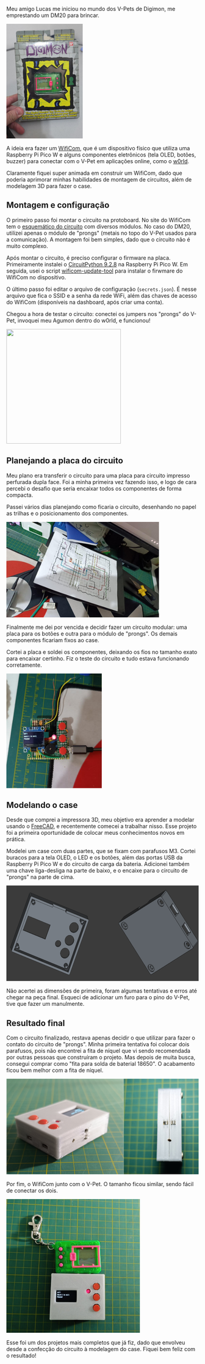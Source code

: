 <!--
.. title: WifiCom
.. slug: wificom
.. date: 2025-09-07 18:34:06 UTC-03:00
.. tags: 
.. category: 
.. link: 
.. description: 
.. type: text
-->

Meu amigo Lucas me iniciou no mundo dos V-Pets de Digimon, me emprestando um DM20 para brincar.

<img src="/images/wificom/DM20_VPet.png" width="200" height="300"/>

A ideia era fazer um [WifiCom](https://wificom.dev), que é um dispositivo físico que utiliza uma Raspberry Pi Pico W e alguns componentes eletrônicos
(tela OLED, botões, buzzer) para conectar com o V-Pet em aplicações online, como o [w0rld](https://w0rld.io).

Claramente fiquei super animada em construir um WifiCom, dado que poderia aprimorar minhas habilidades de montagem de circuitos, além de modelagem 3D para fazer o case.

<!-- TEASER_END -->

## Montagem e configuração

O primeiro passo foi montar o circuito na protoboard. No site do WifiCom tem o [esquemático do circuito](https://docs.wificom.dev/picow_breadboard/) com diversos módulos.
No caso do DM20, utilizei apenas o módulo de "prongs" (metais no topo do V-Pet usados para a comunicação). A montagem foi bem simples, dado que o circuito não é muito complexo.

Após montar o circuito, é preciso configurar o firmware na placa. Primeiramente instalei o [CircuitPython 9.2.8](https://adafruit-circuit-python.s3.amazonaws.com/bin/raspberry_pi_pico_w/en_US/adafruit-circuitpython-raspberry_pi_pico_w-en_US-9.2.8.uf2)
na Raspberry Pi Pico W. Em seguida, usei o script [wificom-update-tool](https://github.com/mechawrench/wificom-update-tool) para instalar o firwmare do WifiCom no dispositivo.

O último passo foi editar o arquivo de configuração (`secrets.json`). É nesse arquivo que fica o SSID e a senha da rede WiFi, além das chaves de acesso do WifiCom (disponíveis na dashboard, após criar uma conta).

Chegou a hora de testar o circuito: conectei os jumpers nos "prongs" do V-Pet, invoquei meu Agumon dentro do w0rld, e funcionou!

<img src="/images/wificom/WifiCom_Protoboard.gif" width="300" height="300"/>

## Planejando a placa do circuito

Meu plano era transferir o circuito para uma placa para circuito impresso perfurada dupla face. Foi a minha primeira vez fazendo isso, e logo de cara percebi o desafio que seria encaixar todos os componentes de forma compacta.

Passei vários dias planejando como ficaria o circuito, desenhando no papel as trilhas e o posicionamento dos componentes.

<img src="/images/wificom/Desenho_Circuito.jpg" width="400" height="250"/>

Finalmente me dei por vencida e decidir fazer um circuito modular: uma placa para os botões e outra para o módulo de "prongs". Os demais componentes ficariam fixos ao case.

Cortei a placa e soldei os componentes, deixando os fios no tamanho exato para encaixar certinho. Fiz o teste do circuito e tudo estava funcionando corretamente.

<img src="/images/wificom/Circuito_Modular.png" width="250" height="300"/>

## Modelando o case

Desde que comprei a impressora 3D, meu objetivo era aprender a modelar usando o [FreeCAD](https://www.freecad.org/), e recentemente comecei a trabalhar nisso.
Esse projeto foi a primeira oportunidade de colocar meus conhecimentos novos em prática.

Modelei um case com duas partes, que se fixam com parafusos M3. Cortei buracos para a tela OLED, o LED e os botões, além das portas USB da Raspberry Pi Pico W e do circuito de carga da bateria.
Adicionei também uma chave liga-desliga na parte de baixo, e o encaixe para o circuito de "prongs" na parte de cima.

<img src="/images/wificom/Case.png" width="600" height="250"/>

Não acertei as dimensões de primeira, foram algumas tentativas e erros até chegar na peça final. Esqueci de adicionar um furo para o pino do V-Pet, tive que fazer um manulmente.

## Resultado final

Com o circuito finalizado, restava apenas decidir o que utilizar para fazer o contato do circuito de "prongs". Minha primeira tentativa foi colocar dois parafusos, pois não encontrei
a fita de níquel que vi sendo recomendada por outras pessoas que construíram o projeto. Mas depois de muita busca, consegui comprar como "fita para solda de baterial 18650".
O acabamento ficou bem melhor com a fita de níquel.

<img src="/images/wificom/Prongs.png" width="600" height="250"/>

Por fim, o WifiCom junto com o V-Pet. O tamanho ficou similar, sendo fácil de conectar os dois.

<img src="/images/wificom/Resultado_Final.jpg" width="350" height="350"/>

Esse foi um dos projetos mais completos que já fiz, dado que envolveu desde a confecção do circuito à modelagem do case. Fiquei bem feliz com o resultado!
